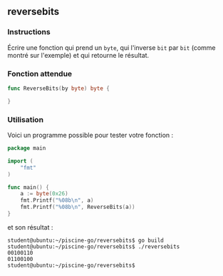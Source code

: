 ## reversebits

### Instructions

Écrire une fonction qui prend un `byte`, qui l'inverse `bit` par `bit` (comme montré sur l'exemple) et qui retourne le résultat.

### Fonction attendue

```go
func ReverseBits(by byte) byte {

}
```
### Utilisation

Voici un programme possible pour tester votre fonction :

```go
package main

import (
	"fmt"
)

func main() {
	a := byte(0x26)
	fmt.Printf("%08b\n", a)
	fmt.Printf("%08b\n", ReverseBits(a))
}
```

et son résultat :

```console
student@ubuntu:~/piscine-go/reversebits$ go build
student@ubuntu:~/piscine-go/reversebits$ ./reversebits
00100110
01100100
student@ubuntu:~/piscine-go/reversebits$
```

